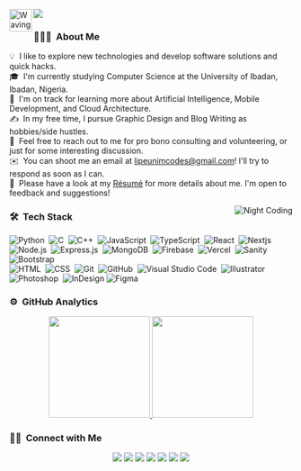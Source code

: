 
<img alt="Waving hands" src="https://i.imgur.com/a6gXtiT.gif" width='40' align="left"/> <img src="https://readme-typing-svg.herokuapp.com/?lines=Hi+Guys!;I'm+Lipeunim!;Full+Stack+Developer!;Graphics+Designer!;&font=Fira%20Code&center=true&width=380&height=50">

<!-- ## 👋 &nbsp;Hey there! I'm Lipeunim -->

### 👨🏻‍💻 &nbsp;About Me

💡 &nbsp;I like to explore new technologies and develop software solutions and quick hacks.\
🎓 &nbsp;I'm currently studying Computer Science at the University of Ibadan, Ibadan, Nigeria.\
🌱 &nbsp;I'm on track for learning more about Artificial Intelligence, Mobile Development, and Cloud Architecture.\
✍️ &nbsp;In my free time, I pursue Graphic Design and Blog Writing as hobbies/side hustles.\
💬 &nbsp;Feel free to reach out to me for pro bono consulting and volunteering, or just for some interesting discussion.\
✉️ &nbsp;You can shoot me an email at lipeunimcodes@gmail.com! I'll try to respond as soon as I can.\
📄 &nbsp;Please have a look at my [Résumé]() for more details about me. I'm open to feedback and suggestions!

<img alt="Night Coding" src="https://i.imgur.com/EkXtbDh.gif" align="right"/>

### 🛠 &nbsp;Tech Stack

![Python](https://img.shields.io/badge/-Python-05122A?style=flat&logo=python)&nbsp;
![C](https://img.shields.io/badge/-C-05122A?style=flat&logo=C&logoColor=A8B9CC)&nbsp;
![C++](https://img.shields.io/badge/-C++-05122A?style=flat&logo=C%2B%2B&logoColor=00599C)&nbsp;
![JavaScript](https://img.shields.io/badge/-JavaScript-05122A?style=flat&logo=javascript)&nbsp;
![TypeScript](https://img.shields.io/badge/-TypeScript-05122A?style=flat&logo=typescript)&nbsp;
![React](https://img.shields.io/badge/-React-05122A?style=flat&logo=react)&nbsp;
![Nextjs](https://img.shields.io/badge/-Nextjs-05122A?style=flat&logo=next.js)&nbsp;
![Node.js](https://img.shields.io/badge/-Node.js-05122A?style=flat&logo=node.js)&nbsp;
![Express.js](https://img.shields.io/badge/-Express.js-05122A?style=flat&logo=express)&nbsp;
![MongoDB](https://img.shields.io/badge/-MongoDB-05122A?style=flat&logo=mongodb)&nbsp;
![Firebase](https://img.shields.io/badge/-Firebase-05122A?style=flat&logo=firebase)&nbsp;
![Vercel](https://img.shields.io/badge/-Vercel-05122A?style=flat&logo=vercel)&nbsp;
![Sanity](https://img.shields.io/badge/-Sanity-05122A?style=flat&logo=sanity)&nbsp;
![Bootstrap](https://img.shields.io/badge/-Bootstrap-05122A?style=flat&logo=bootstrap&logoColor=563D7C)\
![HTML](https://img.shields.io/badge/-HTML-05122A?style=flat&logo=HTML5)&nbsp;
![CSS](https://img.shields.io/badge/-CSS-05122A?style=flat&logo=CSS3&logoColor=1572B6)&nbsp;
![Git](https://img.shields.io/badge/-Git-05122A?style=flat&logo=git)&nbsp;
![GitHub](https://img.shields.io/badge/-GitHub-05122A?style=flat&logo=github)&nbsp;
![Visual Studio Code](https://img.shields.io/badge/-Visual%20Studio%20Code-05122A?style=flat&logo=visual-studio-code&logoColor=007ACC)&nbsp;
![Illustrator](https://img.shields.io/badge/-Illustrator-05122A?style=flat&logo=adobe-illustrator)&nbsp;
![Photoshop](https://img.shields.io/badge/-Photoshop-05122A?style=flat&logo=adobe-photoshop)&nbsp;
![InDesign](https://img.shields.io/badge/-InDesign-05122A?style=flat&logo=adobe-indesign)
![Figma](https://img.shields.io/badge/-Figma-05122A?style=flat&logo=figma)

### ⚙️ &nbsp;GitHub Analytics

<p align="center">
<a href="https://github.com/devLipeunim">
  <img height="180em" src="https://github-readme-stats-eight-theta.vercel.app/api?username=devLipeunim&show_icons=true&theme=algolia&include_all_commits=true&count_private=true"/>
  <img height="180em" src="https://github-readme-stats-eight-theta.vercel.app/api/top-langs/?username=devLipeunim&layout=compact&langs_count=8&theme=algolia"/>
</a>
</p>

### 🤝🏻 &nbsp;Connect with Me

<p align="center">
<a href="https://www.lipeunim.com"><img src="https://img.shields.io/badge/-lipeunim.com-3423A6?style=flat&logo=Google-Chrome&logoColor=white"/></a>
<a href="https://linkedin.com/in/aniah-moses-lipeunim"><img src="https://img.shields.io/badge/-Aniah%20Moses%20Lipeunim-0077B5?style=flat&logo=Linkedin&logoColor=white"/></a>
<a href="mailto:lipeunimcodes@gmail.com"><img src="https://img.shields.io/badge/-lipeunimcodes@gmail.com-D14836?style=flat&logo=Gmail&logoColor=white"/></a>
<a href="https://instagram.com/lipeunim"><img src="https://img.shields.io/badge/-@lipeunim-E4405F?style=flat&logo=Instagram&logoColor=white"/></a>
<a href="https://facebook.com/aniah.moschindinho"><img src="https://img.shields.io/badge/-@aniah.moschindinho-1877F2?style=flat&logo=Facebook&logoColor=white"/></a>
<a href="https://www.pinterest.ca/mosesaniah86"><img src="https://img.shields.io/badge/-@mosesaniah86-BD081C?style=flat&logo=Pinterest&logoColor=white"/></a>
<a href="https://www.behance.net/aniahmoses"><img src="https://img.shields.io/badge/-@aniahmoses-1769FF?style=flat&logo=Behance&logoColor=white"/></a>
</p>
